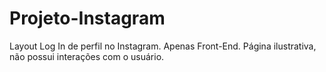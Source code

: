# Projeto-Instagram

Layout Log In de perfil no Instagram. Apenas Front-End.
Página ilustrativa, não possui interações com o usuário.